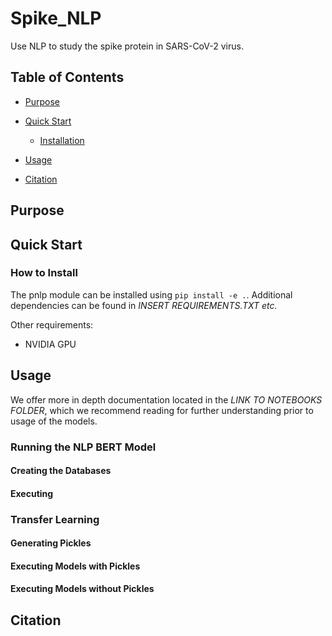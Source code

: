 # Spike_NLP
Use NLP to study the spike protein in SARS-CoV-2 virus.

## Table of Contents
* [Purpose](https://github.com/hubin-keio/Spike_NLP?tab=readme-ov-file#purpose)

* [Quick Start](https://github.com/hubin-keio/Spike_NLP?tab=readme-ov-file#quick-start)

  - [Installation](https://github.com/hubin-keio/Spike_NLP?tab=readme-ov-file#how-to-install)

* [Usage](https://github.com/hubin-keio/Spike_NLP?tab=readme-ov-file#usage)

* [Citation](https://github.com/hubin-keio/Spike_NLP?tab=readme-ov-file#citation)

## Purpose

## Quick Start
### How to Install
The pnlp module can be installed using `pip install -e .`. Additional dependencies can be found in *INSERT REQUIREMENTS.TXT etc.*

Other requirements:
- NVIDIA GPU

## Usage
We offer more in depth documentation located in the *LINK TO NOTEBOOKS FOLDER*, which we recommend reading for further understanding prior to usage of the models.

### Running the NLP BERT Model
#### Creating the Databases
#### Executing

### Transfer Learning
#### Generating Pickles
#### Executing Models with Pickles
#### Executing Models without Pickles

## Citation
